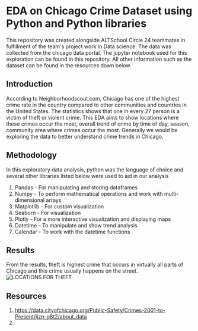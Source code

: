 # EDA on Chicago Crime Dataset using Python and Python libraries
This repository was created alongside ALTSchool Circle 24 teammates in fulfillment of the team's project work in Data science. The data was collected from the chicago data portal.
The jupyter notebook used for this exploration can be found in this repository. All other information such as the dataset can be found in the resources down below.

## Introduction
According to Neighborhoodscout.com, Chicago has one of the highest crime rate in the country compared to other communities and countries in the United States. The statistics shows that one in every 27 person is a victim of theft or violent crime. This EDA aims to show locations where these crimes occur the most, overall trend of crime by time of day, season, community area where crimes occur the most. Generally we would be exploring the data to better understand crime trends in Chicago.

## Methodology
In this exploratory data analysis, python was the language of choice and several other libraries listed below were used to aid in our analysis
1. Pandas - For manipulating and storing dataframes 
2. Numpy - To perform mathematical operations and work with multi-dimensional arrays
3. Matplotlib - For custom visualization
4. Seaborn - For visualization
5. Plotly - For a more interactive visualization and displaying maps
6. Datetime - To manipulate and show trend analysis
7. Calendar - To work with the datetime functions

## Results
From the results, theft is highest crime that occurs in virtually all parts of Chicago and this crime usually happens on the street. 
![LOCATIONS FOR THEFT](https://github.com/Antidote-cyber/Learning-Circle-24-EDA-On-Chicago-Crime-Dataset/assets/113939224/13999c31-d151-43ba-b3e5-ee3b00afaa7a)

## Resources
1. https://data.cityofchicago.org/Public-Safety/Crimes-2001-to-Present/ijzp-q8t2/about_data
2. 
